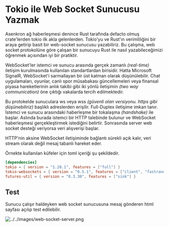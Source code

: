 # Tokio ile Web Socket Sunucusu Yazmak

Asenkron ağ haberleşmesi denince Rust tarafında defacto olmuş crate'lerden tokio ilk akla gelenlerden. Tokio'yu ve Rust'ın verimliliğini bir araya getirip basit bir web-socket sunucusu yazabiliriz. Bu çalışma, web socket protokolüne göre çalışan bir sunucuyu Rust ile nasıl yazabileceğimizi öğrenmek açısından iyi bir pratiktir.

WebSocket'ler istemci ve sunucu arasında gerçek zamanlı _(real-time)_ iletişim kurulmasında kullanılan standartlardan birisidir. Hatta Microsoft SignalR, WebSocket'i sarmallayan bir üst katman olarak düşünülebilir. Chat uygulamaları, oyunlar, canlı spor müsabakası güncellemeleri veya finansal piyasa hareketlerinin anlık takibi gibi iki yönlü iletişimin _(two way communication)_ öne çıktığı vakalarda tercih edilmektedir.

Bu protokelde sunuculara ws veya wss _(güvenli olan versiyonu. https gibi düşünebiliriz)_ başlıklı adreslerden erişilir. Full-Duplex iletişime imkan tanır. İstemci ve sunucu arasındaki haberleşme bir tokalaşma _(handshake)_ ile başlar. Aslında burada istemci bir HTTP talebinde bulunur ve WebSocket haberleşmesi gerçekleştirmek istediğini belirtir. Sonrasında server web socket desteği veriyorsa veri alışverişi başlar. 

HTTP'nin aksine WebSocket iletişiminde bağlantı sürekli açık kalır, veri stream olarak değil mesaj tabanlı hareket eder.

Örnekte kullanılan küfeler için toml içeriği şu şekildedir.

```toml
[dependencies]
tokio = { version = "1.28.1", features = ["full"] }
tokio-websockets = { version = "0.5.1", features = ["client", "fastrand", "server", "sha1_smol"] }
futures-util = { version = "0.3.30", features = ["sink"] }
```

## Test

Sunucu çalışır haldeyken web socket sunucusuna mesaj gönderen html sayfası açılıp test edilebilir.

![../../images/web-socket-server.png](../../images/web-socket-server.png)